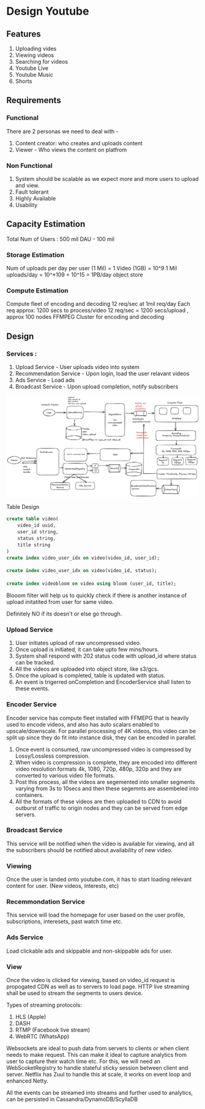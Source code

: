 # Design Youtube

## Features

1. Uploading vides
2. Viewing videos
3. Searching for videos
4. Youtube Live
5. Youtube Music
6. Shorts

## Requirements

### Functional
There are 2 personas we need to deal with - 
1. Content creator: who creates and uploads content
2. Viewer - Who views the content on platfrom

### Non Functional
1. System should be scalable as we expect more and more users to upload and view.
2. Fault tolerant
3. Highly Available
4. Usability

## Capacity Estimation
Total Num of Users : 500 mil
DAU - 100 mil

### Storage Estimation
Num of uploads per day per user (1 Mil) = 1 Video (1GB) = 10^9
1 Mil uploads/day = 10^*109 = 10^15 = 1PB/day object store

### Compute Estimation
Compute fleet of encoding and decoding
12 req/sec at 1mil req/day
Each req approx: 1200 secs to process/video
12 req/sec = 1200 secs/upload , approx 100 nodes FFMPEG Cluster for encoding and decoding


## Design
### Services :
1. Upload Service - User uploads video into system
2. Recommendation Service - Upon login, load the user relavant videos
3. Ads Service - Load ads
4. Broadcast Service - Upon upload completion, notify subscribers


![screenshot](images/youtube.png)

Table Design

```sql
create table video(
    video_id uuid,
    user_id string,
    status string,
    title string
)
create index video_user_idx on video(video_id, user_id);

create index video_user_idx on video(video_id, status);

create index videobloom on video using bloom (user_id, title);
```
Blooom filter will help us to quickly check if there is another instance of upload initatited from user for same video.

Definitely NO if its doesn't or else go through.

### Upload Service
1. User initiates upload of raw uncompressed video.
2. Once upload is initiated, it can take upto few mins/hours.
3. System shall respond with 202 status code with upload_id where status can be tracked.
4. All the videos are uploaded into object store, like s3/gcs.
5. Once the upload is completed, table is updated with status.
6. An event is trigerred onCompletion and EncoderService shall listen to these events.

### Encoder Service
Encoder service has compute fleet installed with FFMEPG that is heavily used to encode videos, and also has auto scalars enabled to upscale/downscale. For parallel processing of 4K videos, this video can be split up since they do fit into instance disk, they can be encoded in parallel.
1. Once event is consumed, raw uncompressed video is compressed by Lossy/Lossless compression.
2. When video is compression is complete, they are encoded into different video resolution formats 4k, 1080, 720p, 480p, 320p and they are converted to various video file formats.
3. Post this process, all the videos are segemented into smaller segments varying from 3s to 10secs and then these segemnts are assembeled into containers.
4. All the formats of these videos are then uploaded to CDN to avoid outburst of traffic to origin nodes and they can be served from edge servers.

### Broadcast Service
This service will be notified when the video is available for viewing, and all the subscribers should be notified about availability of new video.

### Viewing
Once the user is landed onto youtube.com, it has to start loading relevant content for user. (New videos, Interests, etc)
### Recemmondation Service
This service will load the homepage for user based on the user profile, subscriptions, interesets, past watch time etc.
### Ads Service
Load clickable ads and skippable and non-skippable ads for user.

### View 
Once the video is clicked for viewing, based on video_id request is propogated CDN as well as to servers to load page. HTTP live streaming shall be used to stream the segments to users device. 

Types of streaming protocols:
1. HLS (Apple)
2. DASH 
3. RTMP (Facebook live stream)
4. WebRTC (WhatsApp)

Websockets are ideal to push data from servers to clients or when client needs to make request. This can make it ideal to capture analytics from user to capture their watch time etc.
For this, we will need an WebScoketRegistry to handle stateful sticky session between client and server. Netflix has Zuul to handle this at scale, it works on event loop and enhanced Netty.

All the events can be streamed into streams and further used to analytics, can be persisted in Cassandra/DynamoDB/ScyllaDB
